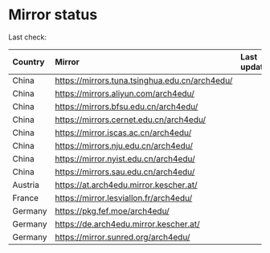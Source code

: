 <script src="./time.js"></script>
# Mirror status
Last check: <script type="text/javascript">localize(1732184699.9075234);</script>

|Country|Mirror|Last update|
|:------|:-----|:----------|
|China|https://mirrors.tuna.tsinghua.edu.cn/arch4edu/|<script type="text/javascript">localize(1732128299);</script>|
|China|https://mirrors.aliyun.com/arch4edu/|<script type="text/javascript">localize(1732128299);</script>|
|China|https://mirrors.bfsu.edu.cn/arch4edu/|<script type="text/javascript">localize(1732128299);</script>|
|China|https://mirrors.cernet.edu.cn/arch4edu/|<script type="text/javascript">localize(1732128299);</script>|
|China|https://mirror.iscas.ac.cn/arch4edu/|<script type="text/javascript">localize(1732128299);</script>|
|China|https://mirrors.nju.edu.cn/arch4edu/|<script type="text/javascript">localize(1732085134);</script>|
|China|https://mirror.nyist.edu.cn/arch4edu/|<script type="text/javascript">localize(1732128299);</script>|
|China|https://mirrors.sau.edu.cn/arch4edu/|<script type="text/javascript">localize(1729319991);</script>|
|Austria|https://at.arch4edu.mirror.kescher.at/|<script type="text/javascript">localize(1732128299);</script>|
|France|https://mirror.lesviallon.fr/arch4edu/|<script type="text/javascript">localize(1732128299);</script>|
|Germany|https://pkg.fef.moe/arch4edu/|<script type="text/javascript">localize(1732128299);</script>|
|Germany|https://de.arch4edu.mirror.kescher.at/|<script type="text/javascript">localize(1732128299);</script>|
|Germany|https://mirror.sunred.org/arch4edu/|<script type="text/javascript">localize(1732128299);</script>|

<script src="./tablefilter/tablefilter.js"></script>
<script src="./table.js"></script>